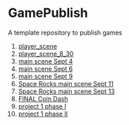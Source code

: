 # GamePublish
A template repository to publish games

1) [player_scene](https://wcu-cs-cooperlab.github.io/demo-games-laurenkim333/player_scene/)
2) [player_scene_8_30](https://wcu-cs-cooperlab.github.io/demo-games-laurenkim333/player_scene_8_30/)
3) [main scene Sept 4](https://wcu-cs-cooperlab.github.io/demo-games-laurenkim333/main_scene_9_4/)
4) [main scene Sept 6](https://wcu-cs-cooperlab.github.io/demo-games-laurenkim333/main_scene_9_6/)
5) [main scene Sept 9](https://wcu-cs-cooperlab.github.io/demo-games-laurenkim333/player_scene_9_9/)
6) [Space Rocks main scene Sept 11](https://wcu-cs-cooperlab.github.io/demo-games-laurenkim333/sr_main_9_11/)
7) [Space Rocks main scene Sept 13](https://wcu-cs-cooperlab.github.io/demo-games-laurenkim333/space_rocks_main_9_13/)
7) [FINAL Coin Dash](https://wcu-cs-cooperlab.github.io/demo-games-laurenkim333/coindash_done/)
9) [project 1 phase I](https://wcu-cs-cooperlab.github.io/demo-games-laurenkim333/coindash-project1-phaseI/)
10) [project 1 phase II](https://wcu-cs-cooperlab.github.io/demo-games-laurenkim333/coindash-project-1-phase-II/)